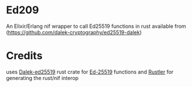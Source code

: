 # Ed209

An Elixir/Erlang nif wrapper to call Ed25519 functions in rust available from (https://github.com/dalek-cryptography/ed25519-dalek)

# Credits

uses [Dalek-ed25519](https://github.com/dalek-cryptography/ed25519-dalek) rust crate for [Ed-25519](https://ed25519.cr.yp.to/) functions
and [Rustler](https://github.com/hansihe/rustler) for generating the rust/nif interop
